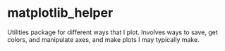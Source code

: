 # matplotlib_helper
Utilities package for different ways that I plot. Involves ways to save, get colors, and manipulate axes, and make plots I may typically make.
